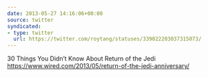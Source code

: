 ```yaml
---
date: 2013-05-27 14:16:06+00:00
source: twitter
syndicated:
- type: twitter
  url: https://twitter.com/roytang/statuses/339022203037315073/
---
```


30 Things You Didn’t Know About Return of the Jedi https://www.wired.com/2013/05/return-of-the-jedi-anniversary/
